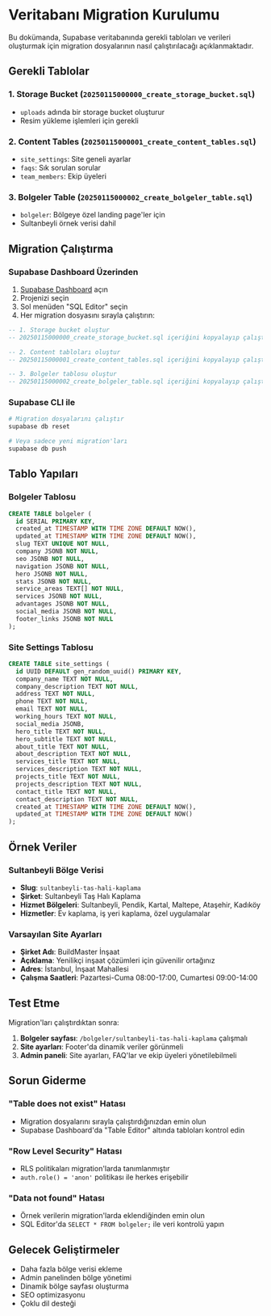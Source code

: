 # Veritabanı Migration Kurulumu

Bu dokümanda, Supabase veritabanında gerekli tabloları ve verileri oluşturmak için migration dosyalarının nasıl çalıştırılacağı açıklanmaktadır.

## Gerekli Tablolar

### 1. Storage Bucket (`20250115000000_create_storage_bucket.sql`)
- `uploads` adında bir storage bucket oluşturur
- Resim yükleme işlemleri için gerekli

### 2. Content Tables (`20250115000001_create_content_tables.sql`)
- `site_settings`: Site geneli ayarlar
- `faqs`: Sık sorulan sorular
- `team_members`: Ekip üyeleri

### 3. Bolgeler Table (`20250115000002_create_bolgeler_table.sql`)
- `bolgeler`: Bölgeye özel landing page'ler için
- Sultanbeyli örnek verisi dahil

## Migration Çalıştırma

### Supabase Dashboard Üzerinden

1. [Supabase Dashboard](https://supabase.com/dashboard) açın
2. Projenizi seçin
3. Sol menüden "SQL Editor" seçin
4. Her migration dosyasını sırayla çalıştırın:

```sql
-- 1. Storage bucket oluştur
-- 20250115000000_create_storage_bucket.sql içeriğini kopyalayıp çalıştırın

-- 2. Content tabloları oluştur
-- 20250115000001_create_content_tables.sql içeriğini kopyalayıp çalıştırın

-- 3. Bolgeler tablosu oluştur
-- 20250115000002_create_bolgeler_table.sql içeriğini kopyalayıp çalıştırın
```

### Supabase CLI ile

```bash
# Migration dosyalarını çalıştır
supabase db reset

# Veya sadece yeni migration'ları
supabase db push
```

## Tablo Yapıları

### Bolgeler Tablosu

```sql
CREATE TABLE bolgeler (
  id SERIAL PRIMARY KEY,
  created_at TIMESTAMP WITH TIME ZONE DEFAULT NOW(),
  updated_at TIMESTAMP WITH TIME ZONE DEFAULT NOW(),
  slug TEXT UNIQUE NOT NULL,
  company JSONB NOT NULL,
  seo JSONB NOT NULL,
  navigation JSONB NOT NULL,
  hero JSONB NOT NULL,
  stats JSONB NOT NULL,
  service_areas TEXT[] NOT NULL,
  services JSONB NOT NULL,
  advantages JSONB NOT NULL,
  social_media JSONB NOT NULL,
  footer_links JSONB NOT NULL
);
```

### Site Settings Tablosu

```sql
CREATE TABLE site_settings (
  id UUID DEFAULT gen_random_uuid() PRIMARY KEY,
  company_name TEXT NOT NULL,
  company_description TEXT NOT NULL,
  address TEXT NOT NULL,
  phone TEXT NOT NULL,
  email TEXT NOT NULL,
  working_hours TEXT NOT NULL,
  social_media JSONB,
  hero_title TEXT NOT NULL,
  hero_subtitle TEXT NOT NULL,
  about_title TEXT NOT NULL,
  about_description TEXT NOT NULL,
  services_title TEXT NOT NULL,
  services_description TEXT NOT NULL,
  projects_title TEXT NOT NULL,
  projects_description TEXT NOT NULL,
  contact_title TEXT NOT NULL,
  contact_description TEXT NOT NULL,
  created_at TIMESTAMP WITH TIME ZONE DEFAULT NOW(),
  updated_at TIMESTAMP WITH TIME ZONE DEFAULT NOW()
);
```

## Örnek Veriler

### Sultanbeyli Bölge Verisi

- **Slug**: `sultanbeyli-tas-hali-kaplama`
- **Şirket**: Sultanbeyli Taş Halı Kaplama
- **Hizmet Bölgeleri**: Sultanbeyli, Pendik, Kartal, Maltepe, Ataşehir, Kadıköy
- **Hizmetler**: Ev kaplama, iş yeri kaplama, özel uygulamalar

### Varsayılan Site Ayarları

- **Şirket Adı**: BuildMaster İnşaat
- **Açıklama**: Yenilikçi inşaat çözümleri için güvenilir ortağınız
- **Adres**: İstanbul, İnşaat Mahallesi
- **Çalışma Saatleri**: Pazartesi-Cuma 08:00-17:00, Cumartesi 09:00-14:00

## Test Etme

Migration'ları çalıştırdıktan sonra:

1. **Bolgeler sayfası**: `/bolgeler/sultanbeyli-tas-hali-kaplama` çalışmalı
2. **Site ayarları**: Footer'da dinamik veriler görünmeli
3. **Admin paneli**: Site ayarları, FAQ'lar ve ekip üyeleri yönetilebilmeli

## Sorun Giderme

### "Table does not exist" Hatası
- Migration dosyalarını sırayla çalıştırdığınızdan emin olun
- Supabase Dashboard'da "Table Editor" altında tabloları kontrol edin

### "Row Level Security" Hatası
- RLS politikaları migration'larda tanımlanmıştır
- `auth.role() = 'anon'` politikası ile herkes erişebilir

### "Data not found" Hatası
- Örnek verilerin migration'larda eklendiğinden emin olun
- SQL Editor'da `SELECT * FROM bolgeler;` ile veri kontrolü yapın

## Gelecek Geliştirmeler

- Daha fazla bölge verisi ekleme
- Admin panelinden bölge yönetimi
- Dinamik bölge sayfası oluşturma
- SEO optimizasyonu
- Çoklu dil desteği
